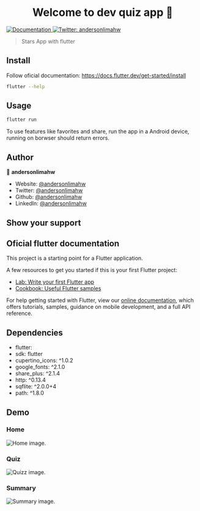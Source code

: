 <h1 align="center">Welcome to dev quiz app 👋</h1>
<p>
  <a href="flutter.dev/docs/cookbook" target="_blank">
    <img alt="Documentation" src="https://img.shields.io/badge/documentation-yes-brightgreen.svg" />
  </a>
  <a href="https://twitter.com/andersonlimahw" target="_blank">
    <img alt="Twitter: andersonlimahw" src="https://img.shields.io/twitter/follow/andersonlimahw.svg?style=social" />
  </a>
</p>

> Stars App with flutter

## Install

Follow oficial documentation: https://docs.flutter.dev/get-started/install

```sh
flutter --help
```

## Usage

```sh
flutter run
```

To use features like favorites and share, run the app in a Android device, running on borwser should return errors.

## Author

👤 **andersonlimahw**

* Website: [@andersonlimahw](https://instagram.com/andersonlimahw)
* Twitter: [@andersonlimahw](https://twitter.com/andersonlimahw)
* Github:  [@andersonlimahw](https://github.com/andersonlimahw)
* LinkedIn: [@andersonlimahw](https://linkedin.com/in/andersonlimahw)

## Show your support

## Oficial flutter documentation

This project is a starting point for a Flutter application.

A few resources to get you started if this is your first Flutter project:

- [Lab: Write your first Flutter app](https://flutter.dev/docs/get-started/codelab)
- [Cookbook: Useful Flutter samples](https://flutter.dev/docs/cookbook)

For help getting started with Flutter, view our
[online documentation](https://flutter.dev/docs), which offers tutorials,
samples, guidance on mobile development, and a full API reference.

## Dependencies
* flutter:
* sdk: flutter
* cupertino_icons: ^1.0.2
* google_fonts: ^2.1.0
* share_plus: ^2.1.4
* http: ^0.13.4
* sqflite: ^2.0.0+4
* path: ^1.8.0

## Demo

### Home
![Home image](/assets/images/demo/home.PNG "home").

### Quiz
![Quizz image](/assets/images/demo/quizz.PNG "quiz").

### Summary
![Summary image](/assets/images/demo/summary.PNG "home").
